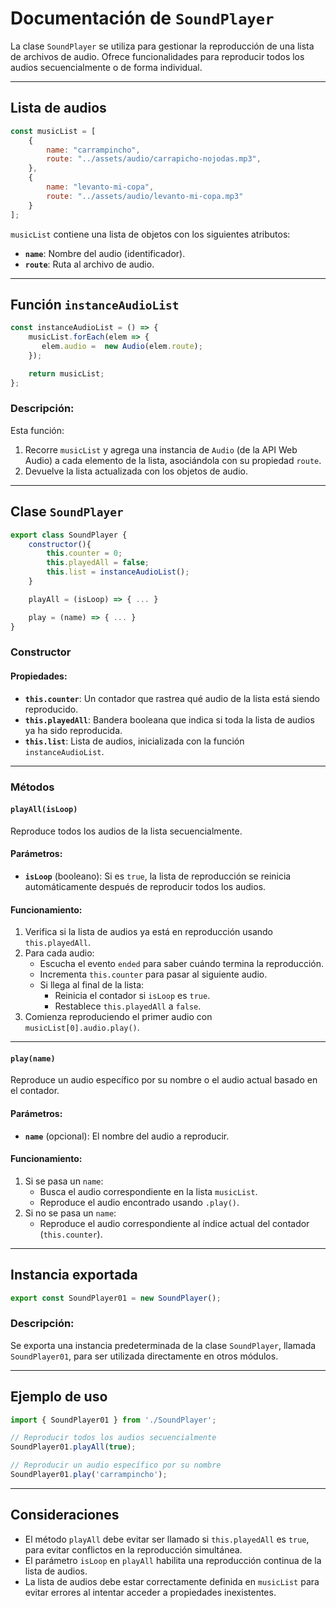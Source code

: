 # Documentación de `SoundPlayer`

La clase `SoundPlayer` se utiliza para gestionar la reproducción de una lista de archivos de audio. Ofrece funcionalidades para reproducir todos los audios secuencialmente o de forma individual.

---

## **Lista de audios**
```javascript
const musicList = [
    {
        name: "carrampincho",
        route: "../assets/audio/carrapicho-nojodas.mp3",
    }, 
    {
        name: "levanto-mi-copa",
        route: "../assets/audio/levanto-mi-copa.mp3"
    }
];
```

`musicList` contiene una lista de objetos con los siguientes atributos:
- **`name`**: Nombre del audio (identificador).
- **`route`**: Ruta al archivo de audio.

---

## **Función `instanceAudioList`**
```javascript
const instanceAudioList = () => {
    musicList.forEach(elem => {
       elem.audio =  new Audio(elem.route);
    });

    return musicList;
};
```

### Descripción:
Esta función:
1. Recorre `musicList` y agrega una instancia de `Audio` (de la API Web Audio) a cada elemento de la lista, asociándola con su propiedad `route`.
2. Devuelve la lista actualizada con los objetos de audio.

---

## **Clase `SoundPlayer`**
```javascript
export class SoundPlayer {
    constructor(){
        this.counter = 0;
        this.playedAll = false;
        this.list = instanceAudioList();
    }

    playAll = (isLoop) => { ... }

    play = (name) => { ... }
}
```

### **Constructor**
#### Propiedades:
- **`this.counter`**: Un contador que rastrea qué audio de la lista está siendo reproducido.
- **`this.playedAll`**: Bandera booleana que indica si toda la lista de audios ya ha sido reproducida.
- **`this.list`**: Lista de audios, inicializada con la función `instanceAudioList`.

---

### **Métodos**

#### **`playAll(isLoop)`**
Reproduce todos los audios de la lista secuencialmente.

#### Parámetros:
- **`isLoop`** (booleano): Si es `true`, la lista de reproducción se reinicia automáticamente después de reproducir todos los audios.

#### Funcionamiento:
1. Verifica si la lista de audios ya está en reproducción usando `this.playedAll`.
2. Para cada audio:
   - Escucha el evento `ended` para saber cuándo termina la reproducción.
   - Incrementa `this.counter` para pasar al siguiente audio.
   - Si llega al final de la lista:
     - Reinicia el contador si `isLoop` es `true`.
     - Restablece `this.playedAll` a `false`.
3. Comienza reproduciendo el primer audio con `musicList[0].audio.play()`.

---

#### **`play(name)`**
Reproduce un audio específico por su nombre o el audio actual basado en el contador.

#### Parámetros:
- **`name`** (opcional): El nombre del audio a reproducir.

#### Funcionamiento:
1. Si se pasa un `name`:
   - Busca el audio correspondiente en la lista `musicList`.
   - Reproduce el audio encontrado usando `.play()`.
2. Si no se pasa un `name`:
   - Reproduce el audio correspondiente al índice actual del contador (`this.counter`).

---

## **Instancia exportada**
```javascript
export const SoundPlayer01 = new SoundPlayer();
```

### Descripción:
Se exporta una instancia predeterminada de la clase `SoundPlayer`, llamada `SoundPlayer01`, para ser utilizada directamente en otros módulos.

---

## **Ejemplo de uso**
```javascript
import { SoundPlayer01 } from './SoundPlayer';

// Reproducir todos los audios secuencialmente
SoundPlayer01.playAll(true);

// Reproducir un audio específico por su nombre
SoundPlayer01.play('carrampincho');
```

---

## **Consideraciones**
- El método `playAll` debe evitar ser llamado si `this.playedAll` es `true`, para evitar conflictos en la reproducción simultánea.
- El parámetro `isLoop` en `playAll` habilita una reproducción continua de la lista de audios.
- La lista de audios debe estar correctamente definida en `musicList` para evitar errores al intentar acceder a propiedades inexistentes.
```